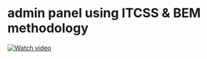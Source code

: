  # admin panel using ITCSS & BEM methodology
 [![Watch video](https://img.youtube.com/vi/T-D1KVIuvjA/0.jpg)](https://www.linkedin.com/in/adnen-rebai-65843263/detail/treasury/position:824350928/?entityUrn=urn%3Ali%3Afs_treasuryMedia%3A(ACoAAA1pZCQB2Fits7K0Sr4DV591qOGOWWDyZ6k%2C1519861173107))

